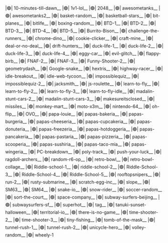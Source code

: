 |🟢| 10-minutes-till-dawn__
|🟢| 1v1-lol__
|🟢| 2048__
|🟢| awesometanks__
|🟢| awesometanks2__
|🟢| basket-random__
|🟢| basketball-stars__
|🟢| bit-planes__
|🟢| bitlife__
|🟢| boxing-random__
|🟢| BTD-1__
|🟢| BTD-2__
|🟢| BTD-3__
|🟢| BTD-4__
|🟢| BTD-5__
|🟢| Burrito-Bison__
|🟢| challenge-the-runners__
|🟢| chrome-dino__
|🟢| cookie-clicker__
|🟢| craft-mine__
|🟢| deal-or-no-deal__
|🟢| drift-hunters__
|🟢| duck-life-1__
|🟢| duck-life-2__
|🟢| duck-life-3__
|🟢| duck-life-4__
|🟢| eggy-car__
|🟢| evil-glitch__
|🟢| flappy-birb__
|🟢| FNAF-2__
|🟢| FNAF-3__
|🟢| Funny-Shooter-2__
|🟢| geometrydash__
|🟢| Google-snake__
|🟢| hextris__
|🟢| highway-racer__
|🟢| idle-breakout__
|🟢| idle-web-tycoon__
|🟢| impossiblequiz__
|🟢| impossiblequiz-2__
|🟢| jacksmith__
|🟢| js-roulette__
|🟢| learn-to-fly__
|🟢| learn-to-fly-2__
|🟢| learn-to-fly-3__
|🟢| learn-to-fly-idle__
|🟢| madalin-stunt-cars-2__
|🟢| madalin-stunt-cars-3__
|🟢| makesureitsclosed__
|🟢| missiles__
|🟢| monkey-mart__
|🟢| moto-x3m__
|🟢| nintendo-64__
|🟢| oh-flip__
|🟢| OVO__
|🟢| papa-louie__
|🟢| papas-bakeria__
|🟢| papas-burgeria__
|🟢| papas-cheeseria__
|🟢| papas-cupcakeria__
|🟢| papas-donuteria__
|🟢| papas-freezeria__
|🟢| papas-hotdoggeria__
|🟢| papas-pancakeria__
|🟢| papas-pastaria__
|🟢| papas-pizzeria__
|🟢| papas-scooperia__
|🟢| papas-sushiria__
|🟢| papas-taco-mia__
|🟢| papas-wingeria__
|🟢| PC-breakdown__
|🟢| poly-track__
|🟢| push-your-luck__
|🟢| ragdoll-archers__
|🟢| random-r6-op__
|🟢| retro-bowl__
|🟢| retro-bowl-collage__
|🟢| Riddle-school-1__
|🟢| riddle-school-2__
|🟢| Riddle-School-3__
|🟢| Riddle-School-4__
|🟢| Riddle-School-5__
|🟢| rooftopsnipers__
|🟢| run-2__
|🟢| rusty-submarine__
|🟢| scratch-egg-inc__
|🟢| slope__
|🟢| SM63__
|🟢| SM64__
|🟢| snake-io__
|🟢| snow-rider__
|🟢| soccer-random__
|🟢| sort-the-court__
|🟢| space-company__
|🟢| subway-surfers-beijing__
|🟢| subwaysurfers-sf__
|🟢| superhot__
|🟢| tag__
|🟢| tanuki-sunset-halloween__
|🟢| territorial-io__
|🟢| there-is-no-game__
|🟢| time-shooter-2__
|🟢| time-shooter-3__
|🟢| tiny-fishing__
|🟢| tomb-of-the-mask__
|🟢| tunnel-rush-1__
|🟢| tunnel-rush-2__
|🟢| unicycle-hero__
|🟢| volley-random__
|🟢| wheely-1
